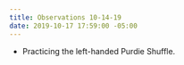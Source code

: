 ```yaml
---
title: Observations 10-14-19
date: 2019-10-17 17:59:00 -05:00
---
```


- Practicing the left-handed Purdie Shuffle.